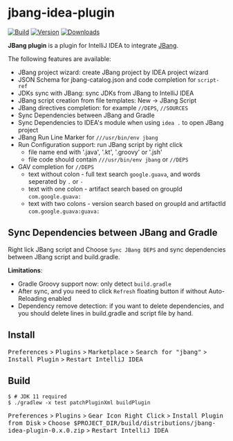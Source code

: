 jbang-idea-plugin
======================
[![Build](https://github.com/maxandersen/jbang-idea/actions/workflows/build.yml/badge.svg)](https://github.com/maxandersen/jbang-idea/actions/workflows/build.yml)
[![Version](https://img.shields.io/jetbrains/plugin/v/18257.svg)](https://plugins.jetbrains.com/plugin/18257)
[![Downloads](https://img.shields.io/jetbrains/plugin/d/18257.svg)](https://plugins.jetbrains.com/plugin/18257)

<!-- Plugin description -->
**JBang plugin** is a plugin for IntelliJ IDEA to integrate [JBang](https://www.jbang.dev/).

The following features are available:
              
* JBang project wizard: create JBang project by IDEA project wizard
* JSON Schema for jbang-catalog.json and code completion for `script-ref`
* JDKs sync with JBang: sync JDKs from JBang to IntelliJ IDEA
* JBang script creation from file templates: New -> JBang Script
* JBang directives completion:  for example `//DEPS`, `//SOURCES`
* Sync Dependencies between JBang and Gradle
* Sync Dependencies to IDEA's module when using `idea .` to open JBang project
* JBang Run Line Marker for `///usr/bin/env jbang`
* Run Configuration support: run JBang script by right click
    * file name end with '.java', '.kt', '.groovy' or '.jsh'
    * file code should contain `///usr/bin/env jbang` or `//DEPS`
* GAV completion for `//DEPS `
    * text without colon - full text search `google.guava`, and words seperated by `.` or `-`
    * text with one colon - artifact search based on groupId `com.google.guava:`
    * text with two colons - version search based on groupId and artifactId `com.google.guava:guava:`

<!-- Plugin description end -->

## Sync Dependencies between JBang and Gradle

Right lick JBang script and Choose `Sync JBang DEPS` and sync dependencies between JBang script and build.gradle.

**Limitations**:

* Gradle Groovy support now: only detect `build.gradle`
* After sync, and you need to click `Refresh` floating button if without Auto-Reloading enabled 
* Dependency remove detection: if you want to delete dependencies, and you should delete lines in build.gradle and script file by hand. 

## Install

<kbd>Preferences</kbd> > <kbd>Plugins</kbd> > <kbd>Marketplace</kbd> > <kbd>Search for "jbang"</kbd> > <kbd>Install Plugin</kbd>  > <kbd>Restart IntelliJ IDEA</kbd>

## Build

```
$ # JDK 11 required
$ ./gradlew -x test patchPluginXml buildPlugin
```

<kbd>Preferences</kbd> > <kbd>Plugins</kbd> >  <kbd>Gear Icon Right Click</kbd> > <kbd>Install Plugin from Disk</kbd> > <kbd>Choose
$PROJECT_DIR/build/distributions/jbang-idea-plugin-0.x.0.zip</kbd>  > <kbd>Restart IntelliJ IDEA</kbd>
